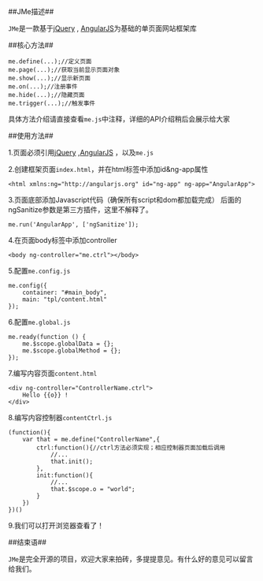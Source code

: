 ##JMe描述##

`JMe`是一款基于[jQuery](http://jquery.com/) , [AngularJS](https://angularjs.org/)为基础的单页面网站框架库

##核心方法##

	me.define(...);//定义页面
	me.page(...);//获取当前显示页面对象
	me.show(...);//显示新页面
	me.on(...);//注册事件
	me.hide(...);//隐藏页面
	me.trigger(...);//触发事件

具体方法介绍请直接查看`me.js`中注释，详细的API介绍稍后会展示给大家

##使用方法##

1.页面必须引用[jQuery](http://jquery.com/) ,[AngularJS](https://angularjs.org/) ，以及`me.js`

2.创建框架页面`index.html`，并在html标签中添加id&ng-app属性 

    <html xmlns:ng="http://angularjs.org" id="ng-app" ng-app="AngularApp"> 

3.页面底部添加Javascript代码（确保所有script和dom都加载完成） 后面的ngSanitize参数是第三方插件，这里不解释了。

	me.run('AngularApp', ['ngSanitize']);

4.在页面body标签中添加controller

	<body ng-controller="me.ctrl"></body>

5.配置`me.config.js` 

	me.config({
		container: "#main_body",
		main: "tpl/content.html"
	});

6.配置`me.global.js`

	me.ready(function () {
		me.$scope.globalData = {};
		me.$scope.globalMethod = {};
	});

7.编写内容页面`content.html`

	<div ng-controller="ControllerName.ctrl">
		Hello {{o}} !
	</div>


8.编写内容控制器`contentCtrl.js`

	(function(){
		var that = me.define("ControllerName",{
			ctrl:function(){//ctrl方法必须实现；相应控制器页面加载后调用
				//...
				that.init();
			},
			init:function(){
				//...
				that.$scope.o = "world";
			}
		})
	})()
	

9.我们可以打开浏览器查看了！


##结束语##

`JMe`是完全开源的项目，欢迎大家来拍砖，多提提意见。有什么好的意见可以留言给我们。